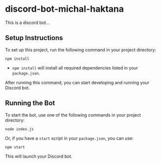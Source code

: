 # discord-bot-michal-haktana
This is a discord bot...

## Setup Instructions

To set up this project, run the following command in your project directory:

```
npm install
```

- `npm install` will install all required dependencies listed in your `package.json`.

After running this command, you can start developing and running your Discord bot.

## Running the Bot

To start the bot, use one of the following commands in your project directory:

```
node index.js
```

Or, if you have a `start` script in your `package.json`, you can use:

```
npm start
```

This will launch your Discord bot.